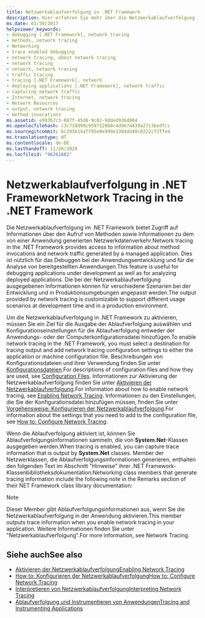 ```yaml
---
title: Netzwerkablaufverfolgung in .NET Framework
description: Hier erfahren Sie mehr über die Netzwerkablaufverfolgung im .NET Framework, die Informationen über den Aufruf von Methoden sowie den Netzwerkdatenverkehr für eine verwaltete Anwendung bereitstellt.
ms.date: 03/30/2017
helpviewer_keywords:
- debugging [.NET Framework], network tracing
- methods, network tracing
- Networking
- trace enabled debugging
- network tracing, about network tracing
- network tracing
- network, network tracing
- traffic tracing
- tracing [.NET Framework], network
- deploying applications [.NET Framework], network traffic
- capturing network traffic
- Internet, network tracing
- Network Resources
- output, network tracing
- method invocations
ms.assetid: e993b7c3-087f-45d8-9c02-9dded936d804
ms.openlocfilehash: c3c710d99c9597120b0c4d9674439a27c3bedfcc
ms.sourcegitcommit: bc293b14af795e0e999e3304dd40c0222cf2ffe4
ms.translationtype: HT
ms.contentlocale: de-DE
ms.lasthandoff: 11/26/2020
ms.locfileid: "96261682"
---
```

# <a name="network-tracing-in-the-net-framework"></a><span data-ttu-id="aaed0-103">Netzwerkablaufverfolgung in .NET Framework</span><span class="sxs-lookup"><span data-stu-id="aaed0-103">Network Tracing in the .NET Framework</span></span>

<span data-ttu-id="aaed0-104">Die Netzwerkablaufverfolgung im .NET Framework bietet Zugriff auf Informationen über den Aufruf von Methoden sowie Informationen zu dem von einer Anwendung generierten Netzwerkdatenverkehr.</span><span class="sxs-lookup"><span data-stu-id="aaed0-104">Network tracing in the .NET Framework provides access to information about method invocations and network traffic generated by a managed application.</span></span> <span data-ttu-id="aaed0-105">Dies ist nützlich für das Debuggen bei der Anwendungsentwicklung und für die Analyse von bereitgestellten Anwendungen.</span><span class="sxs-lookup"><span data-stu-id="aaed0-105">This feature is useful for debugging applications under development as well as for analyzing deployed applications.</span></span> <span data-ttu-id="aaed0-106">Die bei der Netzwerkablaufverfolgung ausgegebenen Informationen können für verschiedene Szenarien bei der Entwicklung und in Produktionsumgebungen angepasst werden.</span><span class="sxs-lookup"><span data-stu-id="aaed0-106">The output provided by network tracing is customizable to support different usage scenarios at development time and in a production environment.</span></span>  
  
 <span data-ttu-id="aaed0-107">Um die Netzwerkablaufverfolgung in .NET Framework zu aktivieren, müssen Sie ein Ziel für die Ausgabe der Ablaufverfolgung auswählen und Konfigurationseinstellungen für die Ablaufverfolgung entweder der Anwendungs- oder der Computerkonfigurationsdatei hinzufügen.</span><span class="sxs-lookup"><span data-stu-id="aaed0-107">To enable network tracing in the .NET Framework, you must select a destination for tracing output and add network tracing configuration settings to either the application or machine configuration file.</span></span> <span data-ttu-id="aaed0-108">Beschreibungen von Konfigurationsdateien und ihrer Verwendung finden Sie unter [Konfigurationsdateien](../configure-apps/index.md).</span><span class="sxs-lookup"><span data-stu-id="aaed0-108">For descriptions of configuration files and how they are used, see [Configuration Files](../configure-apps/index.md).</span></span> <span data-ttu-id="aaed0-109">Informationen zur Aktivierung der Netzwerkablaufverfolgung finden Sie unter [Aktivieren der Netzwerkablaufverfolgung](enabling-network-tracing.md).</span><span class="sxs-lookup"><span data-stu-id="aaed0-109">For information about how to enable network tracing, see [Enabling Network Tracing](enabling-network-tracing.md).</span></span> <span data-ttu-id="aaed0-110">Informationen zu den Einstellungen, die Sie der Konfigurationsdatei hinzufügen müssen, finden Sie unter [Vorgehensweise: Konfigurieren der Netzwerkablaufverfolgung](how-to-configure-network-tracing.md).</span><span class="sxs-lookup"><span data-stu-id="aaed0-110">For information about the settings that you need to add to the configuration file, see [How to: Configure Network Tracing](how-to-configure-network-tracing.md).</span></span>  
  
 <span data-ttu-id="aaed0-111">Wenn die Ablaufverfolgung aktiviert ist, können Sie Ablaufverfolgungsinformationen sammeln, die von **System.Net**-Klassen ausgegeben werden.</span><span class="sxs-lookup"><span data-stu-id="aaed0-111">When tracing is enabled, you can capture trace information that is output by **System.Net** classes.</span></span> <span data-ttu-id="aaed0-112">Member der Netzwerklassen, die Ablaufverfolgungsinformationen generieren, enthalten den folgenden Text im Abschnitt "Hinweise" ihrer .NET Framework-Klassenbibliotheksdokumentation:</span><span class="sxs-lookup"><span data-stu-id="aaed0-112">Networking class members that generate tracing information include the following note in the Remarks section of their NET Framework class library documentation:</span></span>  
  
> [!NOTE]
> <span data-ttu-id="aaed0-113">Dieser Member gibt Ablaufverfolgungsinformationen aus, wenn Sie die Netzwerkablaufverfolgung in der Anwendung aktivieren.</span><span class="sxs-lookup"><span data-stu-id="aaed0-113">This member outputs trace information when you enable network tracing in your application.</span></span> <span data-ttu-id="aaed0-114">Weitere Informationen finden Sie unter "Netzwerkablaufverfolgung".</span><span class="sxs-lookup"><span data-stu-id="aaed0-114">For more information, see Network Tracing.</span></span>  
  
## <a name="see-also"></a><span data-ttu-id="aaed0-115">Siehe auch</span><span class="sxs-lookup"><span data-stu-id="aaed0-115">See also</span></span>

- [<span data-ttu-id="aaed0-116">Aktivieren der Netzwerkablaufverfolgung</span><span class="sxs-lookup"><span data-stu-id="aaed0-116">Enabling Network Tracing</span></span>](enabling-network-tracing.md)
- [<span data-ttu-id="aaed0-117">How to: Konfigurieren der Netzwerkablaufverfolgung</span><span class="sxs-lookup"><span data-stu-id="aaed0-117">How to: Configure Network Tracing</span></span>](how-to-configure-network-tracing.md)
- [<span data-ttu-id="aaed0-118">Interpretieren von Netzwerkablaufverfolgung</span><span class="sxs-lookup"><span data-stu-id="aaed0-118">Interpreting Network Tracing</span></span>](interpreting-network-tracing.md)
- [<span data-ttu-id="aaed0-119">Ablaufverfolgung und Instrumentieren von Anwendungen</span><span class="sxs-lookup"><span data-stu-id="aaed0-119">Tracing and Instrumenting Applications</span></span>](../debug-trace-profile/tracing-and-instrumenting-applications.md)
